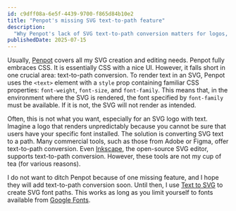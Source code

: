 ```yaml
---
id: c9dff08a-6e5f-4439-9700-f865d84b10e2
title: "Penpot's missing SVG text-to-path feature"
description:
  "Why Penpot's lack of SVG text-to-path conversion matters for logos, and how to work around it."
publishedDate: 2025-07-15
---
```


Usually, [Penpot](https://penpot.app/) covers all my SVG creation and editing needs. Penpot fully
embraces CSS. It is essentially CSS with a nice UI. However, it falls short in one crucial area:
text-to-path conversion. To render text in an SVG, Penpot uses the `<text>` element with a `style`
prop containing familiar CSS properties: `font-weight`, `font-size`, and `font-family`. This means
that, in the environment where the SVG is rendered, the font specified by `font-family` must be
available. If it is not, the SVG will not render as intended.

Often, this is not what you want, especially for an SVG logo with text. Imagine a logo that renders
unpredictably because you cannot be sure that users have your specific font installed. The solution
is converting SVG text to a path. Many commercial tools, such as those from Adobe or Figma, offer
text-to-path conversion. Even [Inkscape](https://inkscape.org/), the open-source SVG editor,
supports text-to-path conversion. However, these tools are not my cup of tea (for various reasons).

I do not want to ditch Penpot because of one missing feature, and I hope they will add text-to-path
conversion soon. Until then, I use [Text to SVG](https://text-to-svg.com/) to create SVG font paths.
This works as long as you limit yourself to fonts available from
[Google Fonts](https://fonts.google.com/).
